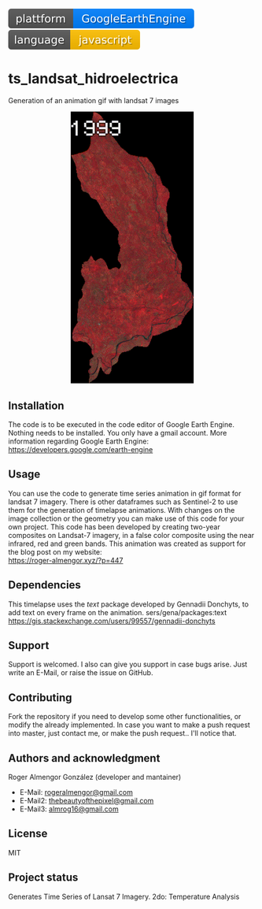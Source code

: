 <img src="plattform.svg"> <img src="programming_language.svg">

# ts_landsat_hidroelectrica
Generation of an animation gif with landsat  7 images

<div style="text-align:center"> 
<p align="center">
  <img src="7a61c9222b70380ae1af62d5bb9c037b-db111cdad73d3c20167df8fe4ce6f6e2.gif" width="250" title="hover text">
</p>
</div>

## Installation
The code is to be executed in the code editor of Google Earth Engine.
Nothing needs to be installed. You only have a gmail account.
More information regarding Google Earth Engine: 
https://developers.google.com/earth-engine 

## Usage
You can use the code to generate time series animation in gif format for landsat 7 imagery. There is other dataframes
such as Sentinel-2 to use them for the generation of timelapse animations. With changes on the image collection or 
the geometry you can make use of this code for your own project. This code has been developed by creating two-year
composites on Landsat-7 imagery, in a false color composite using the near infrared, red and green bands. 
This animation was created as support for the blog post on my website:<br>
https://roger-almengor.xyz/?p=447

## Dependencies
This timelapse uses the *text* package developed by  Gennadii Donchyts, to add text on every frame on the animation. 
sers/gena/packages:text 
https://gis.stackexchange.com/users/99557/gennadii-donchyts

## Support
Support is welcomed. I also can give you support in case bugs arise. Just write an E-Mail, or raise the issue on GitHub.

## Contributing
Fork the repository if you need to develop some other functionalities, or modify the already implemented. 
In case you want to make a push request into master, just contact me, or make the push request.. I'll notice
that. 


## Authors and acknowledgment
Roger Almengor González (developer and mantainer)
* E-Mail: rogeralmengor@gmail.com 
* E-Mail2: thebeautyofthepixel@gmail.com
* E-Mail3: almrog16@gmail.com

## License
MIT

## Project status
Generates Time Series of Lansat 7 Imagery. 2do: Temperature Analysis
